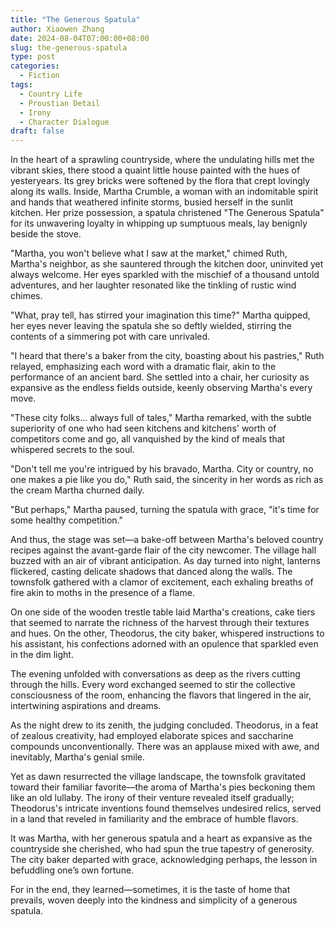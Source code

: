 ```yaml
---
title: "The Generous Spatula"
author: Xiaowen Zhang
date: 2024-08-04T07:00:00+08:00
slug: the-generous-spatula
type: post
categories:
  - Fiction
tags:
  - Country Life
  - Proustian Detail
  - Irony
  - Character Dialogue
draft: false
---
```


In the heart of a sprawling countryside, where the undulating hills met the vibrant skies, there stood a quaint little house painted with the hues of yesteryears. Its grey bricks were softened by the flora that crept lovingly along its walls. Inside, Martha Crumble, a woman with an indomitable spirit and hands that weathered infinite storms, busied herself in the sunlit kitchen. Her prize possession, a spatula christened "The Generous Spatula" for its unwavering loyalty in whipping up sumptuous meals, lay benignly beside the stove.

"Martha, you won't believe what I saw at the market," chimed Ruth, Martha's neighbor, as she sauntered through the kitchen door, uninvited yet always welcome. Her eyes sparkled with the mischief of a thousand untold adventures, and her laughter resonated like the tinkling of rustic wind chimes. 

"What, pray tell, has stirred your imagination this time?" Martha quipped, her eyes never leaving the spatula she so deftly wielded, stirring the contents of a simmering pot with care unrivaled.

"I heard that there's a baker from the city, boasting about his pastries," Ruth relayed, emphasizing each word with a dramatic flair, akin to the performance of an ancient bard. She settled into a chair, her curiosity as expansive as the endless fields outside, keenly observing Martha's every move.

"These city folks... always full of tales," Martha remarked, with the subtle superiority of one who had seen kitchens and kitchens' worth of competitors come and go, all vanquished by the kind of meals that whispered secrets to the soul.

"Don't tell me you're intrigued by his bravado, Martha. City or country, no one makes a pie like you do," Ruth said, the sincerity in her words as rich as the cream Martha churned daily.

"But perhaps," Martha paused, turning the spatula with grace, "it's time for some healthy competition."

And thus, the stage was set—a bake-off between Martha's beloved country recipes against the avant-garde flair of the city newcomer. The village hall buzzed with an air of vibrant anticipation. As day turned into night, lanterns flickered, casting delicate shadows that danced along the walls. The townsfolk gathered with a clamor of excitement, each exhaling breaths of fire akin to moths in the presence of a flame.

On one side of the wooden trestle table laid Martha's creations, cake tiers that seemed to narrate the richness of the harvest through their textures and hues. On the other, Theodorus, the city baker, whispered instructions to his assistant, his confections adorned with an opulence that sparkled even in the dim light.

The evening unfolded with conversations as deep as the rivers cutting through the hills. Every word exchanged seemed to stir the collective consciousness of the room, enhancing the flavors that lingered in the air, intertwining aspirations and dreams.

As the night drew to its zenith, the judging concluded. Theodorus, in a feat of zealous creativity, had employed elaborate spices and saccharine compounds unconventionally. There was an applause mixed with awe, and inevitably, Martha's genial smile.

Yet as dawn resurrected the village landscape, the townsfolk gravitated toward their familiar favorite—the aroma of Martha's pies beckoning them like an old lullaby. The irony of their venture revealed itself gradually; Theodorus's intricate inventions found themselves undesired relics, served in a land that reveled in familiarity and the embrace of humble flavors.

It was Martha, with her generous spatula and a heart as expansive as the countryside she cherished, who had spun the true tapestry of generosity. The city baker departed with grace, acknowledging perhaps, the lesson in befuddling one’s own fortune.

For in the end, they learned—sometimes, it is the taste of home that prevails, woven deeply into the kindness and simplicity of a generous spatula.
